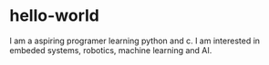 # hello-world
I am a aspiring programer learning python and c.
I am interested in embeded systems, robotics, machine learning and AI.
